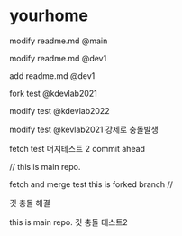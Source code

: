 # yourhome


modify readme.md @main





modify readme.md @dev1

add readme.md @dev1


fork test @kdevlab2021


modify test @kdevlab2022

modify test @kevlab2021
강제로 충돌발생

fetch test
머지테스트
2 commit ahead

//
this is main repo.

fetch and merge test
this is forked branch
//

깃 충돌 해결

this is main repo. 깃 충돌 테스트2
